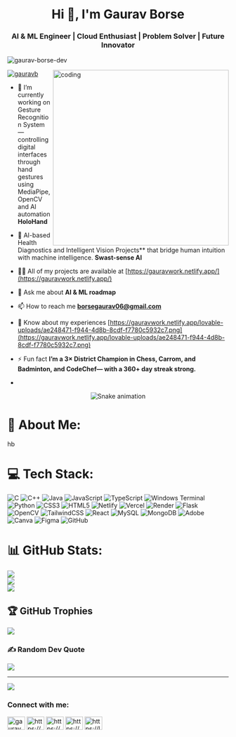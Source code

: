 <h1 align="center">Hi 👋, I'm Gaurav Borse</h1>
<h3 align="center">AI & ML Engineer | Cloud Enthusiast | Problem Solver | Future Innovator</h3>

<p align="left"> <img src="https://komarev.com/ghpvc/?username=gaurav-borse-dev&label=Profile%20views&color=0e75b6&style=flat" alt="gaurav-borse-dev" /> </p>
<img align="right" alt="coding" width="400" src="https://user-images.githubusercontent.com/55389276/140866485-8fb1c876-9a8f-4d6a-98dc-08c4981eaf70.gif">

<p align="left"> <a href="https://twitter.com/gauravb" target="blank"><img src="https://img.shields.io/twitter/follow/gauravb?logo=twitter&style=for-the-badge" alt="gauravb" /></a> </p>

- 🔭 I’m currently working on Gesture Recognition System — controlling digital interfaces through hand gestures using MediaPipe,OpenCV and AI automation **HoloHand**

- 👯 AI-based Health Diagnostics and Intelligent Vision Projects** that bridge human intuition with machine intelligence. **Swast-sense AI**

- 👨‍💻 All of my projects are available at [https://gauravwork.netlify.app/](https://gauravwork.netlify.app/)

- 💬 Ask me about **AI & ML roadmap**

- 📫 How to reach me **borsegaurav06@gmail.com**

- 📄 Know about my experiences [https://gauravwork.netlify.app/lovable-uploads/ae248471-f944-4d8b-8cdf-f7780c5932c7.png](https://gauravwork.netlify.app/lovable-uploads/ae248471-f944-4d8b-8cdf-f7780c5932c7.png)

- ⚡ Fun fact **I’m a 3× District Champion in Chess, Carrom, and Badminton, and CodeChef— with a 360+ day streak strong.**
- <!-- Snake Game Repo View -->

<div align="center">
  <img src="https://profile-readme-generator.com/assets/snake.svg" alt="Snake animation" />
</div>

# 💫 About Me:
hb


# 💻 Tech Stack:
![C](https://img.shields.io/badge/c-%2300599C.svg?style=for-the-badge&logo=c&logoColor=white) ![C++](https://img.shields.io/badge/c++-%2300599C.svg?style=for-the-badge&logo=c%2B%2B&logoColor=white) ![Java](https://img.shields.io/badge/java-%23ED8B00.svg?style=for-the-badge&logo=openjdk&logoColor=white) ![JavaScript](https://img.shields.io/badge/javascript-%23323330.svg?style=for-the-badge&logo=javascript&logoColor=%23F7DF1E) ![TypeScript](https://img.shields.io/badge/typescript-%23007ACC.svg?style=for-the-badge&logo=typescript&logoColor=white) ![Windows Terminal](https://img.shields.io/badge/Windows%20Terminal-%234D4D4D.svg?style=for-the-badge&logo=windows-terminal&logoColor=white) ![Python](https://img.shields.io/badge/python-3670A0?style=for-the-badge&logo=python&logoColor=ffdd54) ![CSS3](https://img.shields.io/badge/css3-%231572B6.svg?style=for-the-badge&logo=css3&logoColor=white) ![HTML5](https://img.shields.io/badge/html5-%23E34F26.svg?style=for-the-badge&logo=html5&logoColor=white) ![Netlify](https://img.shields.io/badge/netlify-%23000000.svg?style=for-the-badge&logo=netlify&logoColor=#00C7B7) ![Vercel](https://img.shields.io/badge/vercel-%23000000.svg?style=for-the-badge&logo=vercel&logoColor=white) ![Render](https://img.shields.io/badge/Render-%46E3B7.svg?style=for-the-badge&logo=render&logoColor=white) ![Flask](https://img.shields.io/badge/flask-%23000.svg?style=for-the-badge&logo=flask&logoColor=white) ![OpenCV](https://img.shields.io/badge/opencv-%23white.svg?style=for-the-badge&logo=opencv&logoColor=white) ![TailwindCSS](https://img.shields.io/badge/tailwindcss-%2338B2AC.svg?style=for-the-badge&logo=tailwind-css&logoColor=white) ![React](https://img.shields.io/badge/react-%2320232a.svg?style=for-the-badge&logo=react&logoColor=%2361DAFB) ![MySQL](https://img.shields.io/badge/mysql-4479A1.svg?style=for-the-badge&logo=mysql&logoColor=white) ![MongoDB](https://img.shields.io/badge/MongoDB-%234ea94b.svg?style=for-the-badge&logo=mongodb&logoColor=white) ![Adobe](https://img.shields.io/badge/adobe-%23FF0000.svg?style=for-the-badge&logo=adobe&logoColor=white) ![Canva](https://img.shields.io/badge/Canva-%2300C4CC.svg?style=for-the-badge&logo=Canva&logoColor=white) ![Figma](https://img.shields.io/badge/figma-%23F24E1E.svg?style=for-the-badge&logo=figma&logoColor=white) ![GitHub](https://img.shields.io/badge/github-%23121011.svg?style=for-the-badge&logo=github&logoColor=white)
# 📊 GitHub Stats:
![](https://github-readme-stats.vercel.app/api?username=gaurav-borse-dev&theme=dark&hide_border=false&include_all_commits=false&count_private=false)<br/>
![](https://nirzak-streak-stats.vercel.app/?user=gaurav-borse-dev&theme=dark&hide_border=false)<br/>
![](https://github-readme-stats.vercel.app/api/top-langs/?username=gaurav-borse-dev&theme=dark&hide_border=false&include_all_commits=false&count_private=false&layout=compact)

## 🏆 GitHub Trophies
![](https://github-profile-trophy.vercel.app/?username=gaurav-borse-dev&theme=radical&no-frame=false&no-bg=false&margin-w=4)

### ✍️ Random Dev Quote
![](https://quotes-github-readme.vercel.app/api?type=horizontal&theme=radical)

---
[![](https://visitcount.itsvg.in/api?id=gaurav-borse-dev&icon=0&color=0)](https://visitcount.itsvg.in)

<!-- Proudly created with GPRM ( https://gprm.itsvg.in ) -->

<h3 align="left">Connect with me:</h3>
<p align="left">
<a href="https://twitter.com/gauravb" target="blank"><img align="center" src="https://raw.githubusercontent.com/rahuldkjain/github-profile-readme-generator/master/src/images/icons/Social/twitter.svg" alt="gauravb" height="30" width="40" /></a>
<a href="https://linkedin.com/in/https://www.linkedin.com/in/gauravborse27/" target="blank"><img align="center" src="https://raw.githubusercontent.com/rahuldkjain/github-profile-readme-generator/master/src/images/icons/Social/linked-in-alt.svg" alt="https://www.linkedin.com/in/gauravborse27/" height="30" width="40" /></a>
<a href="https://kaggle.com/https://www.kaggle.com/borsegb" target="blank"><img align="center" src="https://raw.githubusercontent.com/rahuldkjain/github-profile-readme-generator/master/src/images/icons/Social/kaggle.svg" alt="https://www.kaggle.com/borsegb" height="30" width="40" /></a>
<a href="https://www.codechef.com/users/https://www.codechef.com/users/gb_18" target="blank"><img align="center" src="https://cdn.jsdelivr.net/npm/simple-icons@3.1.0/icons/codechef.svg" alt="https://www.codechef.com/users/gb_18" height="30" width="40" /></a>
<a href="https://www.leetcode.com/https://leetcode.com/u/gb_forever/" target="blank"><img align="center" src="https://raw.githubusercontent.com/rahuldkjain/github-profile-readme-generator/master/src/images/icons/Social/leet-code.svg" alt="https://leetcode.com/u/gb_forever/" height="30" width="40" /></a>
</p>
